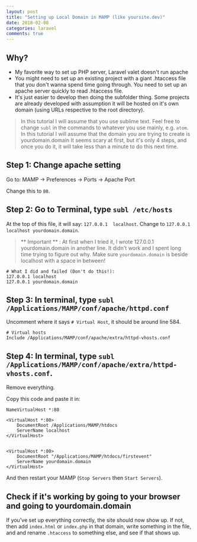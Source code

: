```yaml
---
layout: post
title: "Setting up Local Domain in MAMP (like yoursite.dev)"
date: 2018-02-08
categories: laravel
comments: true
---
```


## Why?
* My favorite way to set up PHP server, Laravel valet doesn't run apache
* You might need to set up an existing project with a giant .htaccess file that you don't wanna spend time going through. You need to set up an apache server quickly to read .htaccess file.
* It's just easier to develop then doing the subfolder thing. Some projects are already developed with assumption it will be hosted on it's own domain (using URLs respective to the root directory).

> In this tutorial I will assume that you use sublime text. Feel free to change `subl` in the commands to whatever you use mainly, e.g. `atom`.
> In this tutorial I will assume that the domain you are trying to create is yourdomain.domain
> It seems scary at first, but it's only 4 steps, and once you do it, it will take less than a minute to do this next time.

## Step 1: Change apache setting 
Go to: MAMP -> Preferences -> Ports -> Apache Port 

Change this to `80`.

## Step 2: Go to Terminal, type `subl /etc/hosts`
At the top of this file, it will say: `127.0.0.1  localhost`. Change to 
`127.0.0.1  localhost yourdomain.domain`.

> ** Important ** : At first when I tried it, I wrote 127.0.0.1 yourdomain.domain in another line. It didn't work and I spent long time trying to figure out why. Make sure `yourdomain.domain` is beside localhost with a space in between!

```
# What I did and failed (Don't do this!): 
127.0.0.1 localhost 
127.0.0.1 yourdomain.domain
```

## Step 3: In terminal, type `subl /Applications/MAMP/conf/apache/httpd.conf`
Uncomment where it says `# Virtual Host`, it should be around line 584.

```
# Virtual hosts
Include /Applications/MAMP/conf/apache/extra/httpd-vhosts.conf
```

## Step 4: In terminal, type `subl /Applications/MAMP/conf/apache/extra/httpd-vhosts.conf`.

Remove everything. 

Copy this code and paste it in:
```
NameVirtualHost *:80

<VirtualHost *:80>
    DocumentRoot /Applications/MAMP/htdocs
    ServerName localhost
</VirtualHost>


<VirtualHost *:80>
    DocumentRoot "/Applications/MAMP/htdocs/firstevent"
    ServerName yourdomain.domain
</VirtualHost>
```

And then restart your MAMP (`Stop Servers` then `Start Servers`).

## Check if it's working by going to your browser and going to yourdomain.domain
If you've set up everything correctly, the site should now show up. 
If not, then add `index.html` or `index.php` in that domain, write something in the file, and and rename `.htaccess` to something else, and see if that shows up. 
